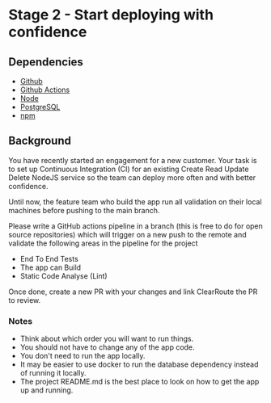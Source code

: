 # Stage 2 - Start deploying with confidence

## Dependencies
- [Github](https://github.com/)
- [Github Actions](https://github.com/)
- [Node](https://nodejs.org/en/)
- [PostgreSQL](https://www.postgresql.org/)
- [npm](https://www.npmjs.com/)

## Background

You have recently started an engagement for a new customer. Your task is to set up Continuous Integration (CI) for an existing Create Read Update Delete NodeJS service so the team can deploy more often and with better confidence.

Until now, the feature team who build the app run all validation on their local machines before pushing to the main branch. 


Please write a GitHub actions pipeline in a branch (this is free to do for open source repositories) which will trigger on a new push to the remote and validate the following areas in the pipeline for the project

- End To End Tests
- The app can Build 
- Static Code Analyse (Lint)

Once done, create a new PR with your changes and link ClearRoute the PR to review.

### Notes
- Think about which order you will want to run things.
- You should not have to change any of the app code.
- You don't need to run the app locally.
- It may be easier to use docker to run the database dependency instead of running it locally.
- The project README.md is the best place to look on how to get the app up and running.
